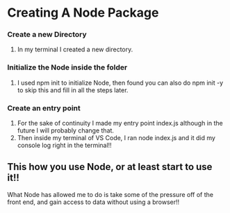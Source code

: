 # Creating A Node Package

### Create a new Directory
1. In my terminal I created a new directory.

### Initialize the Node inside the folder
1. I used npm init to initialize Node, then found you can also do  npm init -y to skip this and fill in all the steps later.

### Create an entry point
1. For the sake of continuity I made my entry point index.js although in the future I will probably change that.
2. Then inside my terminal of VS Code, I ran node index.js and it did my console log right in the terminal!!

## This how you use Node, or at least start to use it!!

What Node has allowed me to do is take some of the pressure off of the front end, and gain access to data without using a browser!!